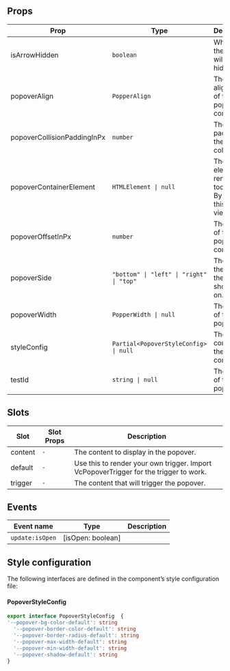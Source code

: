 <!-- This file is automatically generated, do not edit manually. -->

## Props

| Prop | Type | Description | Default |
| ---- | ---- | ----------- | ------- |
| isArrowHidden | `boolean` | When true, the arrow will be hidden. | `false` |
| popoverAlign | `PopperAlign` | The alignment of the popper content. | `"center"` |
| popoverCollisionPaddingInPx | `number` | The padding of the popper collision. | `10` |
| popoverContainerElement | `HTMLElement \| null` | The element to render the tooltip in. By default this is the viewport | `null` |
| popoverOffsetInPx | `number` | The offset of the popper content. | `10` |
| popoverSide | `"bottom" \| "left" \| "right" \| "top"` | The side of the trigger the tooltip should be on. | `"bottom"` |
| popoverWidth | `PopperWidth \| null` | The width of the popper. | `null` |
| styleConfig | `Partial<PopoverStyleConfig> \| null` | The style config of the component. | `null` |
| testId | `string \| null` | The test id of the popover. | `null` |


## Slots

| Slot | Slot Props | Description |
| --------- | ---- | ----------- |
| content | `-` | The content to display in the popover. |
| default | `-` | Use this to render your own trigger. Import VcPopoverTrigger for the trigger to work. |
| trigger | `-` | The content that will trigger the popover. |


## Events

| Event name | Type | Description |
| ---------- | ---- | ----------- |
| `update:isOpen` | [isOpen: boolean] |  |


## Style configuration

The following interfaces are defined in the component’s style configuration file:

#### PopoverStyleConfig

```ts
export interface PopoverStyleConfig  {
'--popover-bg-color-default': string
  '--popover-border-color-default': string
  '--popover-border-radius-default': string
  '--popover-max-width-default': string
  '--popover-min-width-default': string
  '--popover-shadow-default': string
}
```

